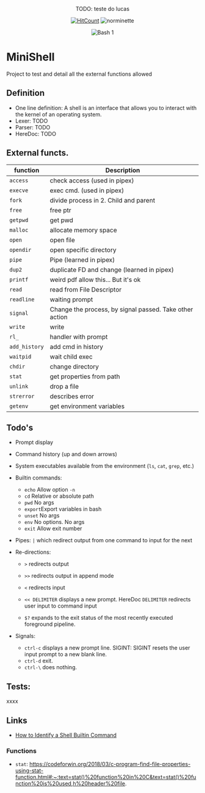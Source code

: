 
<div align="center">

TODO: teste do lucas

[![HitCount](https://hits.dwyl.com/rlinsdev/42-Minishell-aux.svg?style=flat-square&show=unique)](http://hits.dwyl.com/rlinsdev/42-Minishell-aux)
![norminette](https://github.com/rlinsdev/42-Minishell/workflows/norminette/badge.svg?branch=main)

</div>

<p align="center"><img src="https://miro.medium.com/max/450/1*ZE2T9JllKfTOQ90oDwqGmQ.png" alt="Bash 1"> </p>


# MiniShell
Project to test and detail all the external functions allowed



## Definition
* One line definition: A shell is an interface that allows you to interact with the kernel of an operating system.
* Lexer: TODO
* Parser: TODO
* HereDoc: TODO

## External functs.
| function | Description |
|-						|-		 |
|`access` 				| check access (used in pipex)
|`execve` 				| exec cmd. (used in pipex)
|`fork` 				| divide process in 2. Child and parent
|`free` 				| free ptr
|`getpwd` 				| get pwd
|`malloc` 				| allocate memory space
|`open` 				| open file
|`opendir` 				| open specific directory
|`pipe` 				| Pipe (learned in pipex)
|`dup2` 				| duplicate FD and change (learned in pipex)
|`printf` 				| weird pdf allow this... But it's ok
|`read` 				| read from File Descriptor
|`readline` 			| waiting prompt
|`signal` 				| Change the process, by signal passed. Take other action
|`write` 				| write
|`rl_`					| handler with prompt
|`add_history`			| add cmd in history
|`waitpid`				| wait child exec
|`chdir`				| change directory
|`stat`					| get properties from path
|`unlink`				| drop a file
|`strerror`				| describes error
|`getenv`				| get environment variables



## Todo's
* Prompt display
* Command history (up and down arrows)
* System executables available from the environment (`ls`, `cat`, `grep`, etc.)
* Builtin commands:
  * `echo` Allow option `-n`
  * `cd` Relative or absolute path
  * `pwd` No args
  * `export`Export variables in bash
  * `unset` No args
  * `env` No options. No args
  * `exit` Allow exit number

* Pipes: `|` which redirect output from one command to input for the next

* Re-directions:
  * `>` redirects output
  * `>>` redirects output in append mode
  * `<` redirects input
  * `<< DELIMITER` displays a new prompt. HereDoc
  	`DELIMITER` redirects user input to command input


  * `$?` expands to the exit status of the most recently executed foreground pipeline.


* Signals:
  * `ctrl-c` displays a new prompt line. SIGINT: SIGINT resets the user input
  prompt to a new blank line.
  * `ctrl-d` exit.
  * `ctrl-\` does nothing.

## Tests:
xxxx

## Links
* <a href="https://www.makeuseof.com/shell-builtin-commands-in-linux/">How to Identify a Shell Builtin Command</a>

### Functions
* `stat`: https://codeforwin.org/2018/03/c-program-find-file-properties-using-stat-function.html#:~:text=stat()%20function%20in%20C&text=stat()%20function%20is%20used,h%20header%20file.
